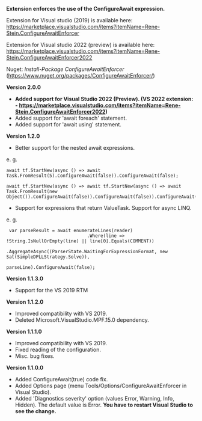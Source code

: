 **Extension enforces the use of the ConfigureAwait expression.**

Extension for Visual studio (2019) is available here: https://marketplace.visualstudio.com/items?itemName=Rene-Stein.ConfigureAwaitEnforcer

Extension for Visual studio 2022 (preview) is available here:  https://marketplace.visualstudio.com/items?itemName=Rene-Stein.ConfigureAwaitEnforcer2022

Nuget:  _Install-Package ConfigureAwaitEnforcer_
(https://www.nuget.org/packages/ConfigureAwaitEnforcer/)

**Version 2.0.0**
- **Added support for Visual Studio 2022  (Preview). (VS 2022 extension: - https://marketplace.visualstudio.com/items?itemName=Rene-Stein.ConfigureAwaitEnforcer2022)**
- Added support for 'await foreach' statement.
- Added support for 'await using' statement.

**Version 1.2.0**

- Better support for the nested await expressions.

e. g.
```
await tf.StartNew(async () => await Task.FromResult(5).ConfigureAwait(false)).ConfigureAwait(false);
```
```
await tf.StartNew(async () => await tf.StartNew(async () => await Task.FromResult(new Object()).ConfigureAwait(false)).ConfigureAwait(false)).ConfigureAwait(false);
```
- Support for expressions that return ValueTask<T>. Support for async LINQ.

e. g.
```
 var parseResult = await enumerateLines(reader) 
                              .Where(line => !String.IsNullOrEmpty(line) || line[0].Equals(COMMENT))
                              .AggregateAsync((ParserState.WaitingForExpressionFormat, new Sat(SimpleDPLLStrategy.Solve)),
                                              parseLine).ConfigureAwait(false);
```

**Version 1.1.3.0**
- Support for the VS 2019 RTM

**Version 1.1.2.0**
- Improved compatibility with VS 2019.
- Deleted Microsoft.VisualStudio.MPF.15.0 dependency.

**Version 1.1.1.0**
- Improved compatibility with VS 2019.
- Fixed reading of the configuration.
- Misc. bug fixes.

**Version 1.1.0.0**
- Added ConfigureAwait(true) code fix.
- Added Options page (menu Tools/Options/ConfigureAwaitEnforcer in Visual Studio).
- Added 'Diagnostics severity' option  (values Error, Warning, Info, Hidden). The default value is Error. **You have to restart Visual Studio to see the change.**

